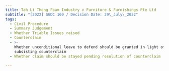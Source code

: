 ```yaml
---
title: Tah Li Thong Foam Industry v Furniture & Furnishings Pte Ltd
subtitle: "[2022] SGDC 160 / Decision Date: 29\_July\_2022"
tags:
  - Civil Procedure
  - Summary Judgement
  - Whether Triable Issues raised
  - Counterclaim
  - >-
    Whether unconditional leave to defend should be granted in light of the
    subsisting counterclaim
  - Whether claim should be stayed pending resolution of counterclaim

---
```

